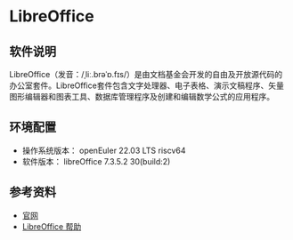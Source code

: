 # LibreOffice

## 软件说明

LibreOffice（发音：/ˌliː.brəˈɒ.fɪs/）是由文档基金会开发的自由及开放源代码的办公室套件。LibreOffice套件包含文字处理器、电子表格、演示文稿程序、矢量图形编辑器和图表工具、数据库管理程序及创建和编辑数学公式的应用程序。

## 环境配置

- 操作系统版本： openEuler 22.03 LTS riscv64
- 软件版本： libreOffice 7.3.5.2 30(build:2)

## 参考资料

- [官网](https://www.libreoffice.org/)
- [LibreOffice 帮助](https://help.libreoffice.org/7.3/zh-CN/text/swriter/main0000.html)
